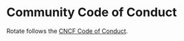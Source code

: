 # Community Code of Conduct

Rotate follows the [CNCF Code of Conduct](https://github.com/cncf/foundation/blob/master/code-of-conduct.md).

